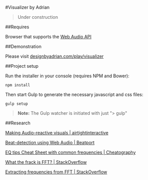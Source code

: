 #Visualizer by Adrian

> Under construction

##Requires

Browser that supports the [Web Audio API](http://caniuse.com/#search=web%20audio%20api)

##Demonstration

Please visit [designbyadrian.com/play/visualizer](https://designbyadrian.com/play/visualizer)

##Project setup

Run the installer in your console (requires NPM and Bower):

```console
npm install
```

Then start Gulp to generate the necessary javascript and css files:

```console
gulp setup
```

> **Note:** The Gulp watcher is initiated with just "\> gulp"

##Research

[Making Audio-reactive visuals | airtightinteractive](https://www.airtightinteractive.com/2013/10/making-audio-reactive-visuals/)

[Beat-detection using Web Audio | Beatport](http://tech.beatport.com/2014/web-audio/beat-detection-using-web-audio/)

[EQ tips Cheat Sheet with common frequencies | Cheatography](https://www.cheatography.com/fredv/cheat-sheets/eq-tips/)

[What the frack is FFT? | StackOverflow](http://stackoverflow.com/questions/14789283/what-does-the-fft-data-in-the-web-audio-api-correspond-to/14789992#14789992)

[Extracting frequencies from FFT | StackOverflow](http://dsp.stackexchange.com/questions/2818/extracting-frequencies-from-fft)